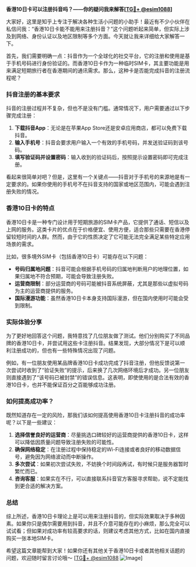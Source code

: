 **香港10日卡可以注册抖音吗？——你的疑问我来解答[[TG💪+ @esim1088](https://t.me/s/esim1088)]**

大家好，这里是知乎上专注于解决各种生活小问题的小助手！最近有不少小伙伴在私信问我：“香港10日卡能不能用来注册抖音？”这个问题听起来简单，但实际上涉及到网络、身份认证以及地区限制等多个方面。今天就让我来详细给大家解答一下。

首先，我们需要明确一点：抖音作为一个全球化的社交平台，它的注册和使用是基于手机号码进行身份验证的。而香港10日卡作为一种临时SIM卡，其主要功能是用来满足短期旅行者在香港期间的通讯需求。那么，这种卡是否能完成抖音的注册流程呢？

### 抖音注册的基本要求

抖音的注册过程并不复杂，但也不是没有门槛。通常情况下，用户需要通过以下步骤完成注册：

1. **下载抖音App**：无论是在苹果App Store还是安卓应用商店，都可以免费下载抖音。
2. **输入手机号**：抖音会要求用户输入一个有效的手机号码，并发送验证码到该号码。
3. **填写验证码并设置密码**：输入收到的验证码后，按照提示设置密码即可完成注册。

看起来很简单对吧？但是，这里有一个关键点——抖音对于手机号的来源地是有一定要求的。如果你使用的手机号不在抖音支持的国家或地区范围内，可能会遇到注册失败的情况。

### 香港10日卡的特点

香港10日卡是一种专门设计用于短期旅游的SIM卡产品，它提供了通话、短信以及上网的服务。这类卡片的优点在于价格便宜、使用方便，适合那些只需要在香港停留较短时间的人群。然而，由于它的性质决定了它可能无法完全满足某些特定应用场景的需求。

比如，很多境外SIM卡（包括香港10日卡）可能存在以下问题：
- **号码归属地问题**：抖音可能会根据手机号码的归属地判断用户的地理位置，如果归属地不符合预期，可能会导致注册失败。
- **运营商限制**：部分运营商的号码可能被抖音系统屏蔽，尤其是那些以虚拟号码为主的运营商提供的服务。
- **国际漫游功能**：虽然香港10日卡本身支持国际漫游，但在国内使用时可能会受到限制。

### 实际体验分享

为了更好地回答这个问题，我特意找了几位朋友做了测试。他们分别购买了不同品牌的香港10日卡，并尝试用这些卡注册抖音。结果发现，大部分情况下是可以顺利注册成功的，但也有一些特殊情况出现了问题。

例如，有一位朋友使用某品牌香港10日卡成功完成了抖音注册，但他反馈说第一次尝试时收到了“验证失败”的提示，后来换了几次网络环境后才成功。另一位朋友则直接遇到了“该号码已被封禁”的错误信息。这表明，即使使用的是合法有效的香港10日卡，也并不能保证百分之百能够成功注册。

### 如何提高成功率？

既然知道存在一定的风险，那我们该如何提高使用香港10日卡注册抖音的成功率呢？以下是一些建议：

1. **选择信誉良好的运营商**：尽量挑选口碑较好的运营商提供的香港10日卡，这样可以降低因质量问题导致注册失败的可能性。
2. **确保网络稳定**：在注册过程中保持稳定的Wi-Fi连接或者良好的移动数据信号，避免因为网络波动而中断操作。
3. **多次尝试**：如果初次尝试失败，不妨换个时间段再试，有时候只是服务器暂时繁忙而已。
4. **咨询客服**：如果实在不行，可以直接联系抖音官方客服寻求帮助，说不定能找到更合适的解决方案。

### 总结

综上所述，香港10日卡理论上是可以用来注册抖音的，但实际效果取决于多种因素。如果你只是偶尔需要用到抖音，并且不介意可能存在的小麻烦，那么完全可以试试看；但如果对成功率有较高要求的话，则建议考虑其他方式，比如在国内直接购买一张本地SIM卡。

希望这篇文章能帮到大家！如果你还有其他关于香港10日卡或者其他相关话题的问题，欢迎随时留言讨论哦～ [[TG💪+ @esim1088](https://t.me/s/esim1088) ![Image](https://i.postimg.cc/4NQfJmqS/Snipaste-2025-05-13-00-14-12.png)]